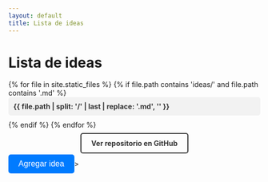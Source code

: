 ```yaml
---
layout: default
title: Lista de ideas
---
```


<style>
  /* Estilos para la lista */
  ul {
    list-style-type: none;
    padding: 0;
  }
  li {
    margin-bottom: 10px;
    padding: 10px;
    background-color: #f2f2f2;
    border-radius: 5px;
  }
  li a {
    color: #333;
    text-decoration: none;
    font-weight: bold;
  }
  li a:hover {
    text-decoration: underline;
  }
  
  /* Estilos para el enlace de GitHub */
  .github-link {
    display: block;
    margin-top: 20px;
    text-align: center;
  }
  .github-link a {
    color: #333;
    text-decoration: none;
    border: 2px solid #333;
    border-radius: 5px;
    padding: 10px 20px;
    font-weight: bold;
  }
  .github-link a:hover {
    background-color: #333;
    color: #fff;
  }
</style>

# Lista de ideas

<ul>
{% for file in site.static_files %}
  {% if file.path contains 'ideas/' and file.path contains '.md' %}
    <li><a href="{{ site.baseurl }}{{ file.path | replace: '.md', '.html' }}">{{ file.path | split: '/' | last | replace: '.md', '' }}</a></li>
  {% endif %}
{% endfor %}
</ul>

<div class="github-link">
  <a href="https://github.com/deptagency-dar/idear.io">Ver repositorio en GitHub</a>
</div>

<button id="add-idea-button" style="background-color: #007bff; color: white; border: none; border-radius: 5px; padding: 10px 20px; font-size: 16px; cursor: pointer;">Agregar idea</button>>

<div id="add-idea-form" style="display: none; background-color: white; border-radius: 5px; padding: 20px; box-shadow: 0 0 10px rgba(0, 0, 0, 0.2);">
  <h2 style="font-size: 24px; font-weight: bold; margin-bottom: 20px;">Agregar una nueva idea</h2>
  <form action="/add-idea" method="POST">
    <label for="idea-plan" style="font-size: 16px; font-weight: bold;">Plan de idea:</label><br>
    <input type="text" id="idea-plan" name="idea-plan" style="width: 100%; padding: 10px; border-radius: 5px; border: 1px solid #ccc; margin-bottom: 20px;"><br>
    <button type="submit" style="background-color: #007bff; color: white; border: none; border-radius: 5px; padding: 10px 20px; font-size: 16px; cursor: pointer;">Añadir a la lista de espera</button>
  </form>
</div>

<script>
  var addIdeaButton = document.getElementById("add-idea-button");
  var addIdeaForm = document.getElementById("add-idea-form");

  addIdeaButton.addEventListener("click", function() {
    addIdeaForm.style.display = "block";
  });
</script>
